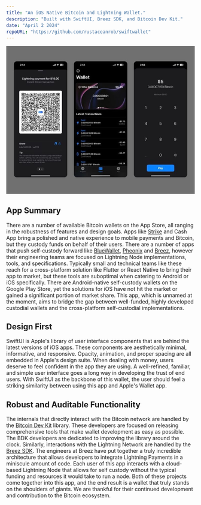 ```yaml
---
title: "An iOS Native Bitcoin and Lightning Wallet."
description: "Built with SwiftUI, Breez SDK, and Bitcoin Dev Kit."
date: "April 2 2024"
repoURL: "https://github.com/rustaceanrob/swiftwallet"
---
```


![App Preview](./app-preview.jpg)

## App Summary

There are a number of available Bitcoin wallets on the App Store, all ranging in the robustness of features and design goals. Apps like [Strike](https://strike.me/) and Cash App bring a polished and native experience to mobile payments and Bitcoin, but they custody funds on behalf of their users. There are a number of apps that push self-custody forward like [BlueWallet](https://bluewallet.io/), [Pheonix](https://phoenix.acinq.co/) and [Breez](https://breez.technology/), however their engineering teams are focused on Lightning Node implementations, tools, and specifications. Typically small and technical teams like these reach for a cross-platform solution like Flutter or React Native to bring their app to market, but these tools are suboptimal when catering to Android or iOS specifically. There are Android-native self-custody wallets on the Google Play Store, yet the solutions for iOS have not hit the market or gained a significant portion of market share. This app, which is unnamed at the moment, aims to bridge the gap between well-funded, highly developed custodial wallets and the cross-platform self-custodial implementations. 

## Design First

SwiftUI is Apple's library of user interface components that are behind the latest versions of iOS apps. These components are aesthetically minimal, informative, and responsive. Opacity, animation, and proper spacing are all embedded in Apple's design suite. When dealing with money, users deserve to feel confident in the app they are using. A well-refined, familiar, and simple user interface goes a long way in developing the trust of end users. With SwiftUI as the backbone of this wallet, the user should feel a striking similarity between using this app and Apple's Wallet app. 

## Robust and Auditable Functionality

The internals that directly interact with the Bitcoin network are handled by the [Bitcoin Dev Kit](https://bitcoindevkit.org/) library. These developers are focused on releasing comprehensive tools that make wallet development as easy as possible. The BDK developers are dedicated to improving the library around the clock. Similarly, interactions with the Lightning Network are handled by the [Breez SDK](https://breez.technology/sdk/). The engineers at Breez have put together a truly incredible architecture that allows developers to integrate Lightning Payments in a miniscule amount of code. Each user of this app interacts with a cloud-based Lightning Node that allows for self custody without the typical funding and resources it would take to run a node. Both of these projects come together into this app, and the end result is a wallet that truly stands on the shoulders of giants. We are thankful for their continued development and contribution to the Bitcoin ecosystem. 
